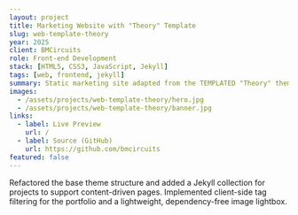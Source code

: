 ```yaml
---
layout: project
title: Marketing Website with "Theory" Template
slug: web-template-theory
year: 2025
client: BMCircuits
role: Front-end Development
stack: [HTML5, CSS3, JavaScript, Jekyll]
tags: [web, frontend, jekyll]
summary: Static marketing site adapted from the TEMPLATED "Theory" theme with custom components.
images:
  - /assets/projects/web-template-theory/hero.jpg
  - /assets/projects/web-template-theory/banner.jpg
links:
  - label: Live Preview
    url: /
  - label: Source (GitHub)
    url: https://github.com/bmcircuits
featured: false
---
```


Refactored the base theme structure and added a Jekyll collection for projects to support content-driven pages. Implemented client-side tag filtering for the portfolio and a lightweight, dependency-free image lightbox.
